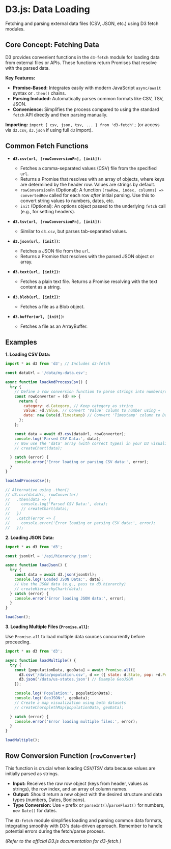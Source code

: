 # D3.js: Data Loading

Fetching and parsing external data files (CSV, JSON, etc.) using D3 fetch modules.

## Core Concept: Fetching Data

D3 provides convenient functions in the `d3-fetch` module for loading data from external files or APIs. These functions return Promises that resolve with the parsed data.

**Key Features:**

*   **Promise-Based:** Integrates easily with modern JavaScript `async/await` syntax or `.then()` chains.
*   **Parsing Included:** Automatically parses common formats like CSV, TSV, JSON.
*   **Convenience:** Simplifies the process compared to using the standard `fetch` API directly and then parsing manually.

**Importing:** `import { csv, json, tsv, ... } from 'd3-fetch';` (or access via `d3.csv`, `d3.json` if using full `d3` import).

## Common Fetch Functions

*   **`d3.csv(url, [rowConversionFn], [init])`:**
    *   Fetches a comma-separated values (CSV) file from the specified `url`.
    *   Returns a Promise that resolves with an array of objects, where keys are determined by the header row. Values are strings by default.
    *   `rowConversionFn` (Optional): A function `(rawRow, index, columns) => convertedRow` called for each row *after* initial parsing. Use this to convert string values to numbers, dates, etc.
    *   `init` (Optional): An options object passed to the underlying `fetch` call (e.g., for setting headers).

*   **`d3.tsv(url, [rowConversionFn], [init])`:**
    *   Similar to `d3.csv`, but parses tab-separated values.

*   **`d3.json(url, [init])`:**
    *   Fetches a JSON file from the `url`.
    *   Returns a Promise that resolves with the parsed JSON object or array.

*   **`d3.text(url, [init])`:**
    *   Fetches a plain text file. Returns a Promise resolving with the text content as a string.

*   **`d3.blob(url, [init])`:**
    *   Fetches a file as a Blob object.

*   **`d3.buffer(url, [init])`:**
    *   Fetches a file as an ArrayBuffer.

## Examples

**1. Loading CSV Data:**

```javascript
import * as d3 from 'd3'; // Includes d3-fetch

const dataUrl = '/data/my-data.csv';

async function loadAndProcessCsv() {
  try {
    // Define a row conversion function to parse strings into numbers/dates
    const rowConverter = (d) => {
      return {
        category: d.Category, // Keep category as string
        value: +d.Value, // Convert 'Value' column to number using +
        date: new Date(d.Timestamp) // Convert 'Timestamp' column to Date object
      };
    };

    const data = await d3.csv(dataUrl, rowConverter);
    console.log('Parsed CSV Data:', data);
    // Now use the 'data' array (with correct types) in your D3 visualization
    // createChart(data);

  } catch (error) {
    console.error('Error loading or parsing CSV data:', error);
  }
}

loadAndProcessCsv();

// Alternative using .then()
// d3.csv(dataUrl, rowConverter)
//   .then(data => {
//     console.log('Parsed CSV Data:', data);
//     // createChart(data);
//   })
//   .catch(error => {
//     console.error('Error loading or parsing CSV data:', error);
//   });
```

**2. Loading JSON Data:**

```javascript
import * as d3 from 'd3';

const jsonUrl = '/api/hierarchy.json';

async function loadJson() {
  try {
    const data = await d3.json(jsonUrl);
    console.log('Loaded JSON Data:', data);
    // Use the JSON data (e.g., pass to d3.hierarchy)
    // createHierarchyChart(data);
  } catch (error) {
    console.error('Error loading JSON data:', error);
  }
}

loadJson();
```

**3. Loading Multiple Files (`Promise.all`):**

Use `Promise.all` to load multiple data sources concurrently before proceeding.

```javascript
import * as d3 from 'd3';

async function loadMultiple() {
  try {
    const [populationData, geoData] = await Promise.all([
      d3.csv('/data/population.csv', d => ({ state: d.State, pop: +d.Population })),
      d3.json('/data/us-states.json') // Example GeoJSON
    ]);

    console.log('Population:', populationData);
    console.log('GeoJSON:', geoData);
    // Create a map visualization using both datasets
    // createChoroplethMap(populationData, geoData);

  } catch (error) {
    console.error('Error loading multiple files:', error);
  }
}

loadMultiple();
```

## Row Conversion Function (`rowConverter`)

This function is crucial when loading CSV/TSV data because values are initially parsed as strings.

*   **Input:** Receives the raw row object (keys from header, values as strings), the row index, and an array of column names.
*   **Output:** Should return a new object with the desired structure and data types (numbers, Dates, Booleans).
*   **Type Conversion:** Use `+` prefix or `parseInt()`/`parseFloat()` for numbers, `new Date()` for dates.

The `d3-fetch` module simplifies loading and parsing common data formats, integrating smoothly with D3's data-driven approach. Remember to handle potential errors during the fetch/parse process.

*(Refer to the official D3.js documentation for d3-fetch.)*